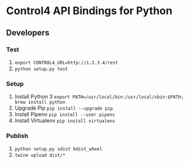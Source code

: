 # Control4 API Bindings for Python


## Developers

### Test

1. `export CONTROL4_URL=http://1.2.3.4/rest`
1. `python setup.py test`


### Setup

1. Install Python 3 `export PATH=/usr/local/bin:/usr/local/sbin:$PATH; brew install python`
1. Upgrade Pip `pip install --upgrade pip`
1. Install Pipenv `pip install --user pipenv`
1. Install Virtualenv `pip install virtualenv`


### Publish

1. `python setup.py sdist bdist_wheel`
1. `twine upload dist/*`



